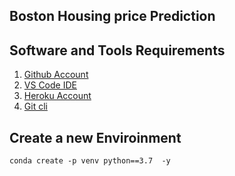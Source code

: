 ## Boston Housing price Prediction

## Software and Tools Requirements
1. [Github Account](https://github.com)
2. [VS Code IDE](https://code.visualcode.com/)
3. [Heroku Account](https://heroku.com)
4. [Git cli](https://git-scm.com/book/en/v2/Getting-Started-The-Command-Line)

## Create a new Enviroinment

```
conda create -p venv python==3.7  -y
```